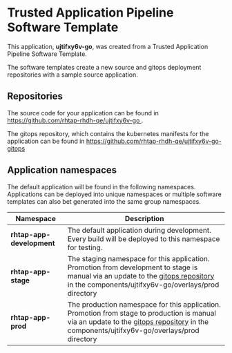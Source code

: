 # Trusted Application Pipeline Software Template

This application, **ujtifxy6v-go**, was created from a Trusted Application Pipeline Software Template.

The software templates create a new source and gitops deployment repositories with a sample source application. 

## Repositories

The source code for your application can be found in [https://github.com/rhtap-rhdh-qe/ujtifxy6v-go ](https://github.com/rhtap-rhdh-qe/ujtifxy6v-go ).
 
The gitops repository, which contains the kubernetes manifests for the application can be found in 
[https://github.com/rhtap-rhdh-qe/ujtifxy6v-go-gitops ](https://github.com/rhtap-rhdh-qe/ujtifxy6v-go-gitops ) 

## Application namespaces 

The default application will be found in the following namespaces. Applications can be deployed into unique namespaces or multiple software templates can also bet generated into the same group namespaces.  

|  Namespace   |  Description   |  
| -------- | -------- |   
| **rhtap-app-development** | The default application during development. Every build will be deployed to this namespace for testing. | 
| **rhtap-app-stage** | The staging namespace for this application. Promotion from development to stage is manual via an update to the [gitops repository](https://github.com/rhtap-rhdh-qe/ujtifxy6v-go-gitops ) in the components/ujtifxy6v-go/overlays/prod directory |  
| **rhtap-app-prod** | The production namespace for this application. Promotion from stage to production is manual via an update to the [gitops repository](https://github.com/rhtap-rhdh-qe/ujtifxy6v-go-gitops ) in the components/ujtifxy6v-go/overlays/prod directory | 